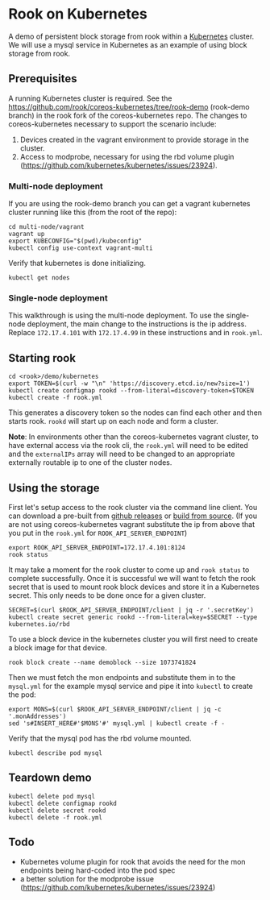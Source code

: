 # Rook on Kubernetes

A demo of persistent block storage from rook within a [Kubernetes](http://kubernetes.io/) cluster. We will use a mysql service in Kubernetes as an example of using block storage from rook.

## Prerequisites

A running Kubernetes cluster is required. See the <https://github.com/rook/coreos-kubernetes/tree/rook-demo> (rook-demo branch) in the rook fork of the coreos-kubernetes repo.
The changes to coreos-kubernetes necessary to support the scenario include:
1. Devices created in the vagrant environment to provide storage in the cluster.
2. Access to modprobe, necessary for using the rbd volume plugin (<https://github.com/kubernetes/kubernetes/issues/23924>).

### Multi-node deployment

If you are using the rook-demo branch you can get a vagrant kubernetes cluster running like this (from the root of the repo):

    cd multi-node/vagrant
    vagrant up
    export KUBECONFIG="$(pwd)/kubeconfig"
    kubectl config use-context vagrant-multi

Verify that kubernetes is done initializing.

    kubectl get nodes


### Single-node deployment

This walkthrough is using the multi-node deployment. To use the single-node deployment, the main change to the instructions is the ip address.
Replace `172.17.4.101` with `172.17.4.99` in these instructions and in `rook.yml`.

## Starting rook

    cd <rook>/demo/kubernetes
    export TOKEN=$(curl -w "\n" 'https://discovery.etcd.io/new?size=1')
    kubectl create configmap rookd --from-literal=discovery-token=$TOKEN
    kubectl create -f rook.yml

This generates a discovery token so the nodes can find each other and then starts rook. `rookd` will start up on each node and form a cluster.

**Note**: In environments other than the coreos-kubernetes vagrant cluster, to have external access via the rook cli, the `rook.yml` will need to be edited and the `externalIPs` array will need to be changed to an appropriate externally routable ip to one of the cluster nodes.

## Using the storage

First let's setup access to the rook cluster via the command line client.  You can download a pre-built from [github releases](https://github.com/rook/rook/releases) or [build from source](https://github.com/rook/rook/blob/master/build/README.md). (If you are not using coreos-kubernetes vagrant substitute the ip from above that you put in the `rook.yml` for `ROOK_API_SERVER_ENDPOINT`)

    export ROOK_API_SERVER_ENDPOINT=172.17.4.101:8124
    rook status
    
It may take a moment for the rook cluster to come up and `rook status` to complete successfully.  Once it is successful we will want to fetch the rook secret that is used to mount rook block devices and store it in a Kubernetes secret. This only needs to be done once for a given cluster.

    SECRET=$(curl $ROOK_API_SERVER_ENDPOINT/client | jq -r '.secretKey')
    kubectl create secret generic rookd --from-literal=key=$SECRET --type kubernetes.io/rbd

To use a block device in the kubernetes cluster you will first need to create a block image for that device.

    rook block create --name demoblock --size 1073741824

Then we must fetch the mon endpoints and substitute them in to the `mysql.yml` for the example mysql service and pipe it into `kubectl` to create the pod:
  
    export MONS=$(curl $ROOK_API_SERVER_ENDPOINT/client | jq -c '.monAddresses')
    sed 's#INSERT_HERE#'$MONS'#' mysql.yml | kubectl create -f -

Verify that the mysql pod has the rbd volume mounted.

    kubectl describe pod mysql

## Teardown demo

    kubectl delete pod mysql
    kubectl delete configmap rookd
    kubectl delete secret rookd
    kubectl delete -f rook.yml

## Todo

* Kubernetes volume plugin for rook that avoids the need for the mon endpoints being hard-coded into the pod spec
* a better solution for the modprobe issue (<https://github.com/kubernetes/kubernetes/issues/23924>)
